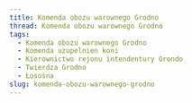 ```yaml
---
title: Komenda obozu warownego Grodno
thread: Komenda obozu warownego Grodno
tags:
  - Komenda obozu warownego Grodno
  - Komenda uzupelnien koni
  - Kierownictwo rejonu intendentury Grondo
  - Twierdza Grodno
  - Łosośna
slug: komenda-obozu-warownego-grodno
---
```


